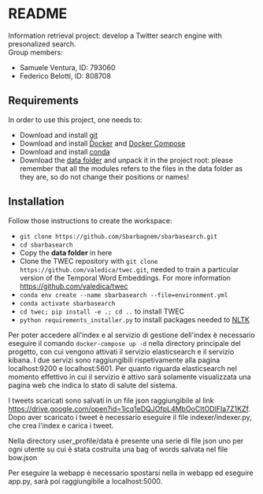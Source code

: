 # README

Information retrieval project: develop a Twitter search engine with presonalized search.   
Group members:

* Samuele Ventura, ID: 793060
* Federico Belotti, ID: 808708

## Requirements

In order to use this project, one needs to:

* Download and install [git](https://git-scm.com/book/en/v2/Getting-Started-Installing-Git)
* Download and install [Docker](https://www.docker.com/) and [Docker Compose](https://docs.docker.com/compose/install/)
* Download and install [conda](https://docs.conda.io/projects/conda/en/latest/index.html)
* Download the [data folder](https://drive.google.com/drive/folders/1xKj7u-e2lf5GcJPHhDgBkNyPB70AP4Yv?usp=sharing) and unpack it in the project root: please remember that all the modules refers to the files in the data folder as they are, so do not change their positions or names!

## Installation

Follow those instructions to create the workspace:

* `git clone https://github.com/Sbarbagnem/sbarbasearch.git`
* `cd sbarbasearch`
* Copy the **data folder** in here
* Clone the TWEC repository with `git clone https://github.com/valedica/twec.git`, needed to train a particular version of the Temporal Word Embeddings. For more information https://github.com/valedica/twec
* `conda env create --name sbarbasearch --file=environment.yml`
* `conda activate sbarbasearch`
* `cd twec; pip install -e .; cd ..` to install TWEC
* `python requirements_installer.py` to install packages needed to [NLTK](https://www.nltk.org/)

Per poter accedere all'index e al servizio di gestione dell'index è necessario eseguire il comando `docker-compose up -d` nella directory principale del progetto, con cui vengono attivati il servizio elasticsearch e il servizio kibana. I due servizi sono raggiungibili rispetivamente alla pagina localhost:9200 e localhost:5601. Per quanto riguarda elasticsearch nel momento effettivo in cui il servizio è attivo sarà solamente visualizzata una pagina web che indica lo stato di salute del sistema. 

I tweets scaricati sono salvati in un file json raggiungibile al link https://drive.google.com/open?id=1icq1eDQJOfpL4MbOoCItODlFIa7Z1KZf. Dopo aver scaricato i tweet è necessario eseguire il file indexer/indexer.py, che crea l'index e carica i tweet. 

Nella directory user_profile/data è presente una serie di file json uno per ogni utente su cui è stata costruita una bag of words salvata nel file bow.json

Per eseguire la webapp è necessario spostarsi nella in webapp ed eseguire app.py, sarà poi raggiungibile a localhost:5000.